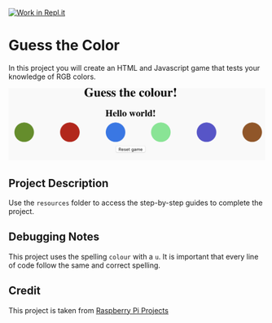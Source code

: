 [![Work in Repl.it](https://classroom.github.com/assets/work-in-replit-14baed9a392b3a25080506f3b7b6d57f295ec2978f6f33ec97e36a161684cbe9.svg)](https://classroom.github.com/online_ide?assignment_repo_id=3896753&assignment_repo_type=AssignmentRepo)
# Guess the Color
In this project you will create an HTML and Javascript game that tests your knowledge of RGB colors. 

![Preview Project](images/allColours.png)

## Project Description
Use the `resources` folder to access the step-by-step guides to complete the project.

## Debugging Notes
This project uses the spelling `colour` with a `u`. It is important that every line of code follow the same and correct spelling. 

## Credit
This project is taken from [Raspberry Pi Projects](https://projects.raspberrypi.org/en/projects/cd-beginner-javascript-sushi)

